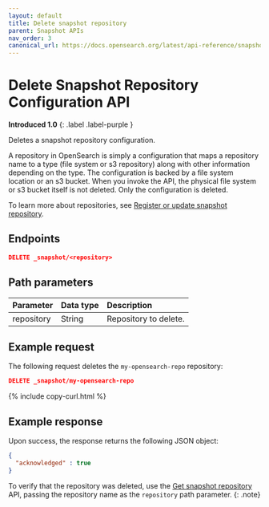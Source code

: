```yaml
---
layout: default
title: Delete snapshot repository
parent: Snapshot APIs
nav_order: 3
canonical_url: https://docs.opensearch.org/latest/api-reference/snapshots/delete-snapshot-repository/
---
```


# Delete Snapshot Repository Configuration API
**Introduced 1.0**
{: .label .label-purple }

Deletes a snapshot repository configuration.  
 
A repository in OpenSearch is simply a configuration that maps a repository name to a type (file system or s3 repository) along with other information depending on the type. The configuration is backed by a file system location or an s3 bucket. When you invoke the API, the physical file system or s3 bucket itself is not deleted. Only the configuration is deleted.

To learn more about repositories, see [Register or update snapshot repository]({{site.url}}{{site.baseurl}}/api-reference/snapshots/create-repository).

## Endpoints

```json
DELETE _snapshot/<repository>
```

## Path parameters

Parameter | Data type | Description
:--- | :--- | :---
repository | String | Repository to delete. |

## Example request

The following request deletes the `my-opensearch-repo` repository:

````json
DELETE _snapshot/my-opensearch-repo
````
{% include copy-curl.html %}

## Example response

Upon success, the response returns the following JSON object:

````json
{
  "acknowledged" : true
}
````

To verify that the repository was deleted, use the [Get snapshot repository]({{site.url}}{{site.baseurl}}/api-reference/snapshots/get-snapshot-repository) API, passing the repository name as the `repository` path parameter.
{: .note}